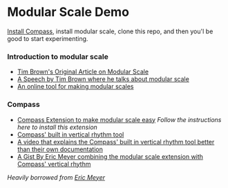 Modular Scale Demo
==================

[Install Compass](http://compass-style.org/install/), install modular scale, clone this repo, and then you'l be good to start experimenting.

### Introduction to modular scale

* [Tim Brown's Original Article on Modular Scale](http://alistapart.com/article/more-meaningful-typography)
* [A Speech by Tim Brown where he talks about modular scale](http://vimeo.com/17079380)
* [An online tool for making modular scales](http://modularscale.com/)

### Compass

* [Compass Extension to make modular scale easy](https://github.com/Team-Sass/modular-scale) _Follow the instructions here to install this extension_
* [Compass' built in vertical rhythm tool](http://compass-style.org/reference/compass/typography/vertical_rhythm/)
* [A video that explains the Compass' built in vertical rhythm tool better than their own documentation](http://www.youtube.com/v/ls3Clk-kz3s&hl=en_US&fs=1&)
* [A Gist By Eric Meyer combining the modular scale extension with Compass' vertical rhythm](https://gist.github.com/ericam/3601836)

_Heavily borrowed from [Eric Meyer](https://twitter.com/eriiicam)_
